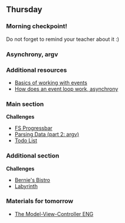 ## Thursday

### Morning checkpoint!

Do not forget to remind your teacher about it :)

### Asynchrony, argv

### Additional resources

- [Basics of working with events](https://developer.mozilla.org/en-US/docs/Web/JavaScript/EventLoop)
- [How does an event loop work, asynchrony](https://www.youtube.com/watch?v=8aGhZQkoFbQ&vl=en&ab_channel=JSConf)


### Main section

**Challenges**
- [FS Progressbar](https://github.com/Elbrus-Bootcamp/fs-files-progressbar/tree/master-eng)
- [Parsing Data (part 2: argv)](https://github.com/Elbrus-Bootcamp/core-js-parsing-data-argv/tree/master-eng)
- [Todo List](https://github.com/Elbrus-Bootcamp/to-do-list-JS/tree/master-eng)


### Additional section

**Challenges**
- [Bernie's Bistro](https://github.com/Elbrus-Bootcamp/algorithms-and-oo-checkpoint-challenge/tree/master-eng)
- [Labyrinth](https://github.com/Elbrus-Bootcamp/labyrinth-challenge/tree/master-eng)


### Materials for tomorrow
- [The Model-View-Controller ENG](../../../../mvc)
